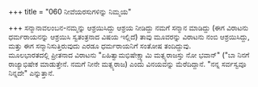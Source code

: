 +++
title = "060 ನೀವೆಯರಸುಗಳಿನ್ನು ನಿಮ್ಮಯ"

+++
ಸನ್ಮಾನಾವಲಂಬನ-ನಮ್ಮನ್ನು ಆಶ್ರಯಿಸಿದ್ದು ಆಶ್ರಯ ನೀಡಿದ್ದು ನಮಗೆ ಸನ್ಮಾನ ಮಾಡಿದ್ದು (ಈಗ ವಿರಾಟನು ಧರ್ಮರಾಯನನ್ನು ಆಶ್ರಯಿಸಿ ಸ್ವತಂತ್ರನಾದ ವಿಷಯ ಇಲ್ಲಿದೆ) ತಾವು ಮೂವರನ್ನು ವಿರಾಟನು ನಂಬಿ ಆಶ್ರಯಿಸಿದ್ದು, ಮತ್ತು ಈಗ ಸನ್ಮಾನಿಸುತ್ತಿರುವುದು ಎರಡೂ ಧರ್ಮರಾಯನಿಗೆ ಸಂತೋಷ ತಂದಿದ್ದುವು.  
ಮೂಲಭಾರತದಲ್ಲಿ ಪ್ರೀತನಾದ ವಿರಾಟನು "ಏಹಿತ್ವಾಮಭಿಷೇಕ್ಷ್ಯಾಮಿ ಮತ್ಸ್ಯರಾಜಸ್ತು ನೋ ಭವಾನ್" ("ಬಾ ನಿನಗೆ ರಾಜ್ಯಾಭಿಷೇಕ ಮಾಡುತ್ತೇನೆ. ನಮಗೆ ನೀನೇ ಮತ್ಸ್ಯರಾಜ) ಎಂದು ವಿನಯವನ್ನು ಮೆರೆದಿದ್ದಾನೆ. "ನನ್ನ ಸರ್ವಸ್ವವೂ ನಿನ್ನದೇ" ಎನ್ನುತ್ತಾನೆ.